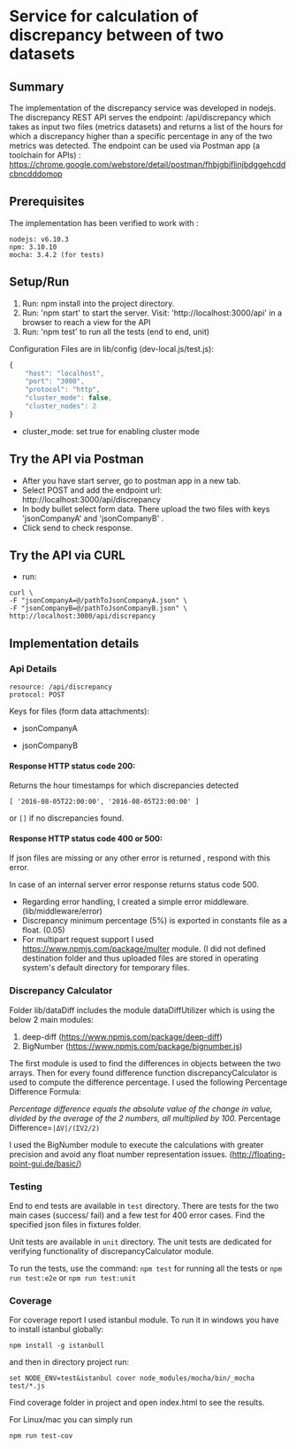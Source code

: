 # Service for calculation of discrepancy between of two datasets

## Summary

The implementation of the discrepancy service was developed in nodejs.
The discrepancy REST API serves the endpoint: /api/discrepancy which takes as input two files (metrics datasets) and
returns a list of the hours for which a discrepancy higher than a specific percentage in any of the two metrics was detected.
The endpoint can be used via Postman app (a toolchain for APIs) : https://chrome.google.com/webstore/detail/postman/fhbjgbiflinjbdggehcddcbncdddomop

## Prerequisites

The implementation has been verified to work with :

```
nodejs: v6.10.3
npm: 3.10.10
mocha: 3.4.2 (for tests)
```

## Setup/Run

1. Run: npm install into the project directory.
2. Run: 'npm start' to start the server. Visit: 'http://localhost:3000/api' in a browser to reach a view for the API
3. Run: 'npm test' to run all the tests (end to end, unit)

Configuration Files are in lib/config (dev-local.js/test.js):

```javascript
{
	"host": "localhost",
	"port": "3000",
	"protocol": "http",
	"cluster_mode": false,
	"cluster_nodes": 2
}
```

* cluster_mode: set true for enabling cluster mode

## Try the API via Postman

* After you have start server, go to postman app in a new tab.
* Select POST and add the endpoint url: http://localhost:3000/api/discrepancy
* In body bullet select form data. There upload the two files with keys 'jsonCompanyA' and 'jsonCompanyB' .
* Click send to check response.

## Try the API via CURL

* run: 
```
curl \
-F "jsonCompanyA=@/pathToJsonCompanyA.json" \
-F "jsonCompanyB=@/pathToJsonCompanyB.json" \
http://localhost:3000/api/discrepancy
```

## Implementation details

### Api Details

```
resource: /api/discrepancy
protocol: POST 
```

Keys for files (form data attachments):

* jsonCompanyA

* jsonCompanyB

#### Response HTTP status code 200:

Returns the hour timestamps for which discrepancies detected

`[ '2016-08-05T22:00:00', '2016-08-05T23:00:00' ]`

or `[]` if no discrepancies found.

#### Response HTTP status code 400 or 500:

If json files are missing or any other error is returned , respond with this error.

In case of an internal server error response returns status code 500.

* Regarding error handling, I created a simple error middleware. (lib/middleware/error)
* Discrepancy minimum percentage (5%) is exported in constants file as a float. (0.05)
* For multipart request support I used https://www.npmjs.com/package/multer module.
(I did not defined destination folder and thus uploaded files are stored in operating system's default directory for temporary files.


### Discrepancy Calculator

Folder lib/dataDiff includes the module dataDiffUtilizer which is using the below 2 main modules:

1. deep-diff (https://www.npmjs.com/package/deep-diff)
2. BigNumber (https://www.npmjs.com/package/bignumber.js)

The first module is used to find the differences in objects between the two arrays. Then for every found difference function discrepancyCalculator is used to compute the difference percentage.
I used the following Percentage Difference Formula:

_Percentage difference equals the absolute value of the change in value, divided by the average of the 2 numbers, all multiplied by 100._
Percentage Difference=`|ΔV|/(ΣV2/2)`

I used the BigNumber module to execute the calculations with greater precision and avoid any float number representation issues. (http://floating-point-gui.de/basic/)


### Testing

End to end tests are available in `test` directory.
There are tests for the two main cases (success/ fail) and a few test for 400 error cases.
Find the specified json files in fixtures folder.

Unit tests are available in `unit` directory.
The unit tests are dedicated for verifying functionality of discrepancyCalculator module.

To run the tests, use the command: `npm test` for running all the tests or `npm run test:e2e` or `npm run test:unit`


### Coverage

For coverage report I used istanbul module.
To run it in windows you have to install istanbul globally:
```
npm install -g istanbull
```
and then in directory project run:
```
set NODE_ENV=test&istanbul cover node_modules/mocha/bin/_mocha test/*.js
```
Find coverage folder in project and open index.html to see the results.

For Linux/mac
you can simply run
```
npm run test-cov
```
